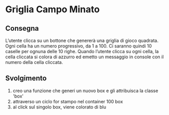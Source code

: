 Griglia Campo Minato
===

## Consegna
L’utente clicca su un bottone che genererà una griglia di gioco quadrata.
Ogni cella ha un numero progressivo, da 1 a 100.
Ci saranno quindi 10 caselle per ognuna delle 10 righe.
Quando l’utente clicca su ogni cella, la cella cliccata si colora di azzurro ed emetto un messaggio in console con il numero della cella cliccata.

## Svolgimento 
1) creo una funzione che generi un nuovo box e gli attribuisca la classe 'box'
2) attraverso un ciclo for stampo nel container 100 box
3) al click sul singolo box, viene colorato di blu
